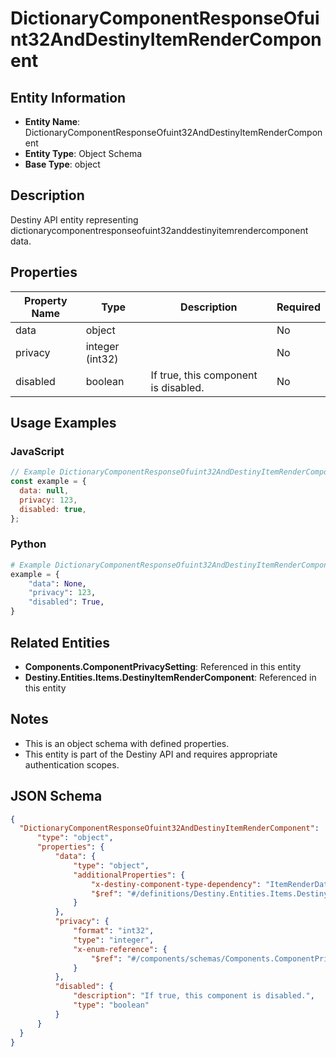 # DictionaryComponentResponseOfuint32AndDestinyItemRenderComponent

## Entity Information
- **Entity Name**: DictionaryComponentResponseOfuint32AndDestinyItemRenderComponent
- **Entity Type**: Object Schema
- **Base Type**: object

## Description
Destiny API entity representing dictionarycomponentresponseofuint32anddestinyitemrendercomponent data.

## Properties

| Property Name | Type | Description | Required |
|---------------|------|-------------|----------|
| data | object |  | No |
| privacy | integer (int32) |  | No |
| disabled | boolean | If true, this component is disabled. | No |

## Usage Examples

### JavaScript
```javascript
// Example DictionaryComponentResponseOfuint32AndDestinyItemRenderComponent object
const example = {
  data: null,
  privacy: 123,
  disabled: true,
};
```

### Python
```python
# Example DictionaryComponentResponseOfuint32AndDestinyItemRenderComponent object
example = {
    "data": None,
    "privacy": 123,
    "disabled": True,
}
```

## Related Entities
- **Components.ComponentPrivacySetting**: Referenced in this entity
- **Destiny.Entities.Items.DestinyItemRenderComponent**: Referenced in this entity

## Notes
- This is an object schema with defined properties.
- This entity is part of the Destiny API and requires appropriate authentication scopes.

## JSON Schema
```json
{
  "DictionaryComponentResponseOfuint32AndDestinyItemRenderComponent":   {
      "type": "object",
      "properties": {
          "data": {
              "type": "object",
              "additionalProperties": {
                  "x-destiny-component-type-dependency": "ItemRenderData",
                  "$ref": "#/definitions/Destiny.Entities.Items.DestinyItemRenderComponent"
              }
          },
          "privacy": {
              "format": "int32",
              "type": "integer",
              "x-enum-reference": {
                  "$ref": "#/components/schemas/Components.ComponentPrivacySetting"
              }
          },
          "disabled": {
              "description": "If true, this component is disabled.",
              "type": "boolean"
          }
      }
  }
}
```
